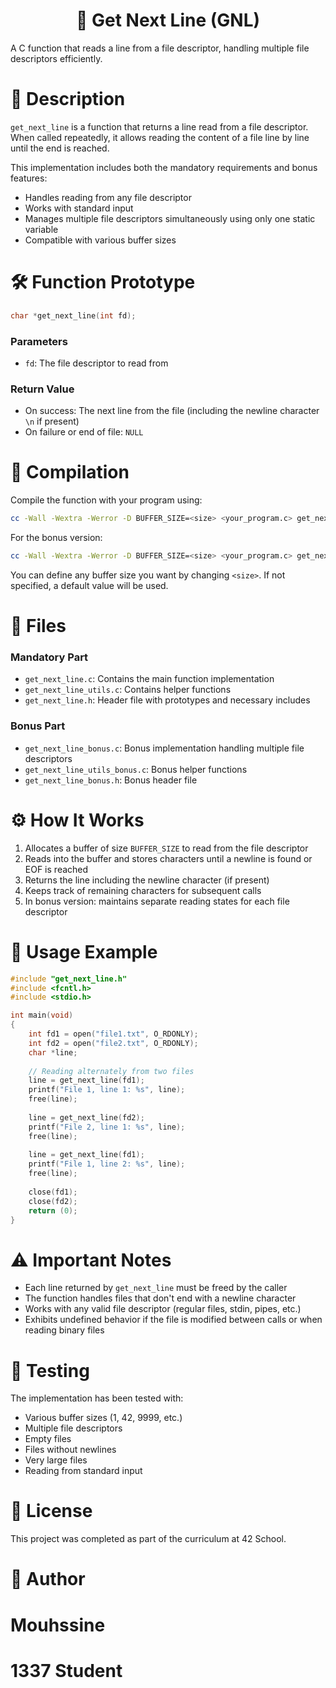 <h1 align="center">📜 Get Next Line (GNL)</h1>

A C function that reads a line from a file descriptor, handling multiple file descriptors efficiently.

<p align="center">
  <h1>📝 Description</h1>
</p>

`get_next_line` is a function that returns a line read from a file descriptor. When called repeatedly, it allows reading the content of a file line by line until the end is reached.

This implementation includes both the mandatory requirements and bonus features:
- Handles reading from any file descriptor
- Works with standard input
- Manages multiple file descriptors simultaneously using only one static variable
- Compatible with various buffer sizes

<p align="center">
  <h1>🛠️ Function Prototype</h1>
</p>

```c
char *get_next_line(int fd);
```

### Parameters
- `fd`: The file descriptor to read from

### Return Value
- On success: The next line from the file (including the newline character `\n` if present)
- On failure or end of file: `NULL`

<p align="center">
  <h1>🔧 Compilation</h1>
</p>

Compile the function with your program using:

```bash
cc -Wall -Wextra -Werror -D BUFFER_SIZE=<size> <your_program.c> get_next_line.c get_next_line_utils.c
```

For the bonus version:

```bash
cc -Wall -Wextra -Werror -D BUFFER_SIZE=<size> <your_program.c> get_next_line_bonus.c get_next_line_utils_bonus.c
```

You can define any buffer size you want by changing `<size>`. If not specified, a default value will be used.

<p align="center">
  <h1>📁 Files</h1>
</p>

### Mandatory Part
- `get_next_line.c`: Contains the main function implementation
- `get_next_line_utils.c`: Contains helper functions
- `get_next_line.h`: Header file with prototypes and necessary includes

### Bonus Part
- `get_next_line_bonus.c`: Bonus implementation handling multiple file descriptors
- `get_next_line_utils_bonus.c`: Bonus helper functions
- `get_next_line_bonus.h`: Bonus header file

<p align="center">
  <h1>⚙️ How It Works</h1>
</p>

1. Allocates a buffer of size `BUFFER_SIZE` to read from the file descriptor
2. Reads into the buffer and stores characters until a newline is found or EOF is reached
3. Returns the line including the newline character (if present)
4. Keeps track of remaining characters for subsequent calls
5. In bonus version: maintains separate reading states for each file descriptor

<p align="center">
  <h1>🚀 Usage Example</h1>
</p>

```c
#include "get_next_line.h"
#include <fcntl.h>
#include <stdio.h>

int main(void)
{
    int fd1 = open("file1.txt", O_RDONLY);
    int fd2 = open("file2.txt", O_RDONLY);
    char *line;
    
    // Reading alternately from two files
    line = get_next_line(fd1);
    printf("File 1, line 1: %s", line);
    free(line);
    
    line = get_next_line(fd2);
    printf("File 2, line 1: %s", line);
    free(line);
    
    line = get_next_line(fd1);
    printf("File 1, line 2: %s", line);
    free(line);
    
    close(fd1);
    close(fd2);
    return (0);
}
```

<p align="center">
  <h1>⚠️ Important Notes</h1>
</p>

- Each line returned by `get_next_line` must be freed by the caller
- The function handles files that don't end with a newline character
- Works with any valid file descriptor (regular files, stdin, pipes, etc.)
- Exhibits undefined behavior if the file is modified between calls or when reading binary files


<p align="center">
  <h1>🧪 Testing</h1>
</p>

The implementation has been tested with:
- Various buffer sizes (1, 42, 9999, etc.)
- Multiple file descriptors
- Empty files
- Files without newlines
- Very large files
- Reading from standard input

<p align="center">
  <h1>📜 License</h1>
</p>

This project was completed as part of the curriculum at 42 School.

<p align="center">
  <h1>👤 Author</h1>
</p>

<p align="center">
  <h1>Mouhssine</h1>
</p>

<p align="center">
  <h1>1337 Student</h1>
</p>
